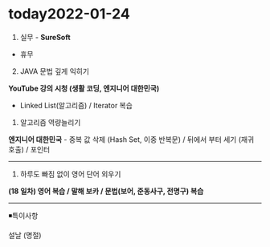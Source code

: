 # today2022-01-24
1. 실무 - **SureSoft**

- 휴무

 2.  JAVA 문법 깊게 익히기

 **YouTube 강의 시청 (생활 코딩, 엔지니어 대한민국)**

 - Linked List(알고리즘) / Iterator 복습  

1. 알고리즘 역량늘리기

**엔지니어 대한민국** - 중복 값 삭제 (Hash Set, 이중 반복문) / 뒤에서 부터 세기 (재귀 호출) 
/ 포인터
****

1.  하루도 빠짐 없이 영어 단어 외우기

 **(18 일차) 영어 복습 / 말해 보카 / 문법(보어, 준동사구, 전명구) 복습**

---

◾특이사항

설날 (명절)
